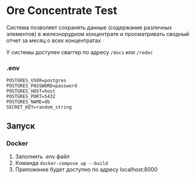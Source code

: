 # Ore Concentrate Test

Система позволяет сохранять данные (содержание различных элементов) в железнорудном концентрате и просматривать
сводный отчет за месяц о всех концентратах

У системы доступен сваггер по адресу `/docs` или `/redoc`

### .env
```dotenv
POSTGRES_USER=postgres
POSTGRES_PASSWORD=password
POSTGRES_HOST=host
POSTGRES_PORT=5432
POSTGRES_NAME=db
SECRET_KEY=random_string
```

## Запуск

### Docker
1. Заполнить .env файл
2. Команда `docker-compose up --build`
3. Приложение будет доступно по адресу localhost:8000
